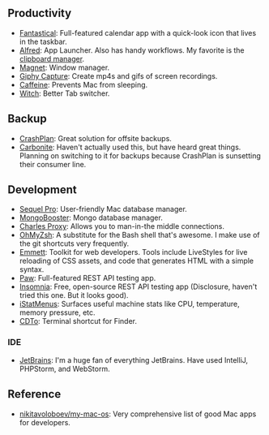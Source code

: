 ## Productivity

* [Fantastical](https://flexibits.com/fantastical): Full-featured calendar app with a quick-look icon that lives in the taskbar.
* [Alfred](https://www.alfredapp.com/): App Launcher. Also has handy workflows. My favorite is the [clipboard manager](https://www.alfredapp.com/help/features/clipboard/).
* [Magnet](https://itunes.apple.com/us/app/magnet/id441258766?mt=12): Window manager.
* [Giphy Capture](https://giphy.com/apps/giphycapture): Create mp4s and gifs of screen recordings.
* [Caffeine](https://caffeine.en.softonic.com/mac): Prevents Mac from sleeping.
* [Witch](https://manytricks.com/witch/): Better Tab switcher.

## Backup

* [CrashPlan](https://www.crashplan.com/en-us/): Great solution for offsite backups.
* [Carbonite](https://www.carbonite.com/): Haven't actually used this, but have heard great things. Planning on switching to it for backups because CrashPlan is sunsetting their consumer line.

## Development

* [Sequel Pro](https://www.sequelpro.com/): User-friendly Mac database manager.
* [MongoBooster](https://mongobooster.com/downloads): Mongo database manager.
* [Charles Proxy](https://www.charlesproxy.com/): Allows you to man-in-the middle connections.
* [OhMyZsh](https://github.com/robbyrussell/oh-my-zsh): A substitute for the Bash shell that's awesome. I make use of the git shortcuts very frequently.
* [Emmett](https://emmet.io/): Toolkit for web developers. Tools include LiveStyles for live reloading of CSS assets, and code that generates HTML with a simple syntax.
* [Paw](https://paw.cloud/): Full-featured REST API testing app.
* [Insomnia](https://insomnia.rest/): Free, open-source REST API testing app (Disclosure, haven't tried this one. But it looks good).
* [iStatMenus](https://bjango.com/mac/istatmenus/): Surfaces useful machine stats like CPU, temperature, memory pressure, etc.
* [CDTo](https://github.com/jbtule/cdto): Terminal shortcut for Finder.

### IDE

* [JetBrains](https://www.jetbrains.com/): I'm a huge fan of everything JetBrains. Have used IntelliJ, PHPStorm, and WebStorm.

## Reference

* [nikitavoloboev/my-mac-os](https://github.com/nikitavoloboev/my-mac-os): Very comprehensive list of good Mac apps for developers.
